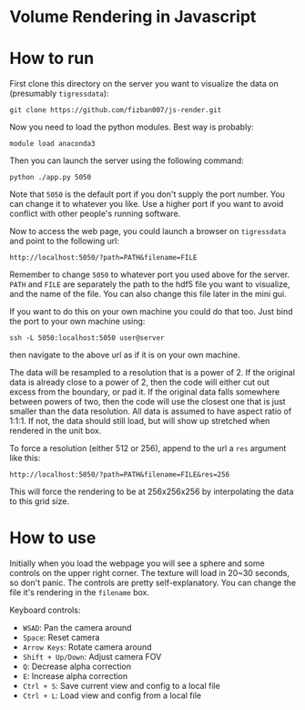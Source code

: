 Volume Rendering in Javascript
==============================

# How to run

First clone this directory on the server you want to visualize the data on (presumably `tigressdata`):

    git clone https://github.com/fizban007/js-render.git
	
Now you need to load the python modules. Best way is probably:

    module load anaconda3
	
Then you can launch the server using the following command:

	python ./app.py 5050
	
Note that `5050` is the default port if you don't supply the port number. You can change it to whatever you like. Use a higher port if you want to avoid conflict with other people's running software.

Now to access the web page, you could launch a browser on `tigressdata` and point to the following url:

	http://localhost:5050/?path=PATH&filename=FILE
	
Remember to change `5050` to whatever port you used above for the server. `PATH` and `FILE` are separately the path to the hdf5 file you want to visualize, and the name of the file. You can also change this file later in the mini gui.

If you want to do this on your own machine you could do that too. Just bind the port to your own machine using:

	ssh -L 5050:localhost:5050 user@server
	
then navigate to the above url as if it is on your own machine.

The data will be resampled to a resolution that is a power of 2. If the original data is already close to a power of 2, then the code will either cut out excess from the boundary, or pad it. If the original data falls somewhere between powers of two, then the code will use the closest one that is just smaller than the data resolution. All data is assumed to have aspect ratio of 1:1:1. If not, the data should still load, but will show up stretched when rendered in the unit box.

To force a resolution (either 512 or 256), append to the url a `res` argument like this:

	http://localhost:5050/?path=PATH&filename=FILE&res=256

This will force the rendering to be at 256x256x256 by interpolating the data to this grid size.
	
# How to use

Initially when you load the webpage you will see a sphere and some controls on the upper right corner. The texture will load in 20~30 seconds, so don't panic. The controls are pretty self-explanatory. You can change the file it's rendering in the `filename` box.

Keyboard controls:

- `WSAD`: Pan the camera around
- `Space`: Reset camera
- `Arrow Keys`: Rotate camera around
- `Shift + Up/Down`: Adjust camera FOV
- `Q`: Decrease alpha correction
- `E`: Increase alpha correction
- `Ctrl + S`: Save current view and config to a local file
- `Ctrl + L`: Load view and config from a local file
